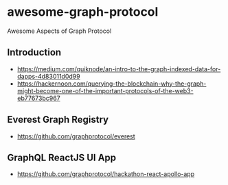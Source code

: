 # awesome-graph-protocol
Awesome Aspects of Graph Protocol

## Introduction
- https://medium.com/quiknode/an-intro-to-the-graph-indexed-data-for-dapps-4d83011d0d99
- https://hackernoon.com/querying-the-blockchain-why-the-graph-might-become-one-of-the-important-protocols-of-the-web3-eb77673bc967

## Everest Graph Registry
- https://github.com/graphprotocol/everest

## GraphQL ReactJS UI App
- https://github.com/graphprotocol/hackathon-react-apollo-app
